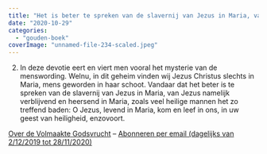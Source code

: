 ```yaml
---
title: "Het is beter te spreken van de slavernij van Jezus in Maria, van Jezus namelijk verblijvend en heersend in Maria"
date: "2020-10-29"
categories: 
  - "gouden-boek"
coverImage: "unnamed-file-234-scaled.jpeg"
---
```


2) In deze devotie eert en viert men vooral het mysterie van de menswording. Welnu, in dit geheim vinden wij Jezus Christus slechts in Maria, mens geworden in haar schoot. Vandaar dat het beter is te spreken van de slavernij van Jezus in Maria, van Jezus namelijk verblijvend en heersend in Maria, zoals veel heilige mannen het zo treffend baden: O Jezus, levend in Maria, kom en leef in ons, in uw geest van heiligheid, enzovoort.

[Over de Volmaakte Godsvrucht](/blog/een-jaar-lang-volmaakte-godsvrucht/) – [Abonneren per email (dagelijks van 2/12/2019 tot 28/11/2020)](http://eepurl.com/9RKvX)
